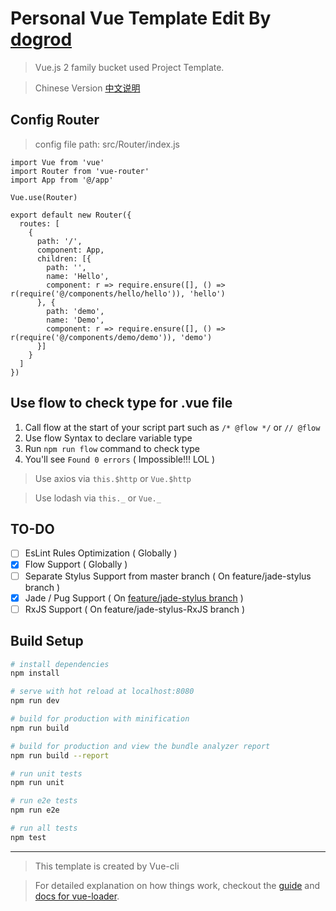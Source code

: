 # Personal Vue Template Edit By [dogrod](https://github.com/dogrod)
> Vue.js 2 family bucket used Project Template.

> Chinese Version [中文说明](https://github.com/dogrod/personalVueTemplate/blob/master/README_CHN.md)

## Config Router

> config file path: src/Router/index.js

```
import Vue from 'vue'
import Router from 'vue-router'
import App from '@/app'

Vue.use(Router)

export default new Router({
  routes: [
    {
      path: '/',
      component: App,
      children: [{
        path: '',
        name: 'Hello',
        component: r => require.ensure([], () => r(require('@/components/hello/hello')), 'hello')
      }, {
        path: 'demo',
        name: 'Demo',
        component: r => require.ensure([], () => r(require('@/components/demo/demo')), 'demo')
      }]
    }
  ]
})

```

## Use flow to check type for .vue file

1. Call flow at the start of your script part such as ``` /* @flow */ ``` or ``` // @flow ```
2. Use flow Syntax to declare variable type
3. Run ``` npm run flow ``` command to check type
4. You'll see ``` Found 0 errors ``` ( Impossible!!! LOL )

> Use axios via ``` this.$http ``` or ``` Vue.$http ```

> Use lodash via ``` this._ ``` or ``` Vue._ ```

## TO-DO

- [ ] EsLint Rules Optimization ( Globally )
- [x] Flow Support ( Globally )
- [ ] Separate Stylus Support from master branch ( On feature/jade-stylus branch )
- [x] Jade / Pug Support ( On [feature/jade-stylus branch](https://github.com/dogrod/personalVueTemplate/tree/feature/jade-stylus) )
- [ ] RxJS Support ( On feature/jade-stylus-RxJS branch )

## Build Setup

``` bash
# install dependencies
npm install

# serve with hot reload at localhost:8080
npm run dev

# build for production with minification
npm run build

# build for production and view the bundle analyzer report
npm run build --report

# run unit tests
npm run unit

# run e2e tests
npm run e2e

# run all tests
npm test
```
---
> This template is created by Vue-cli

> For detailed explanation on how things work, checkout the [guide](http://vuejs-templates.github.io/webpack/) and [docs for vue-loader](http://vuejs.github.io/vue-loader).
